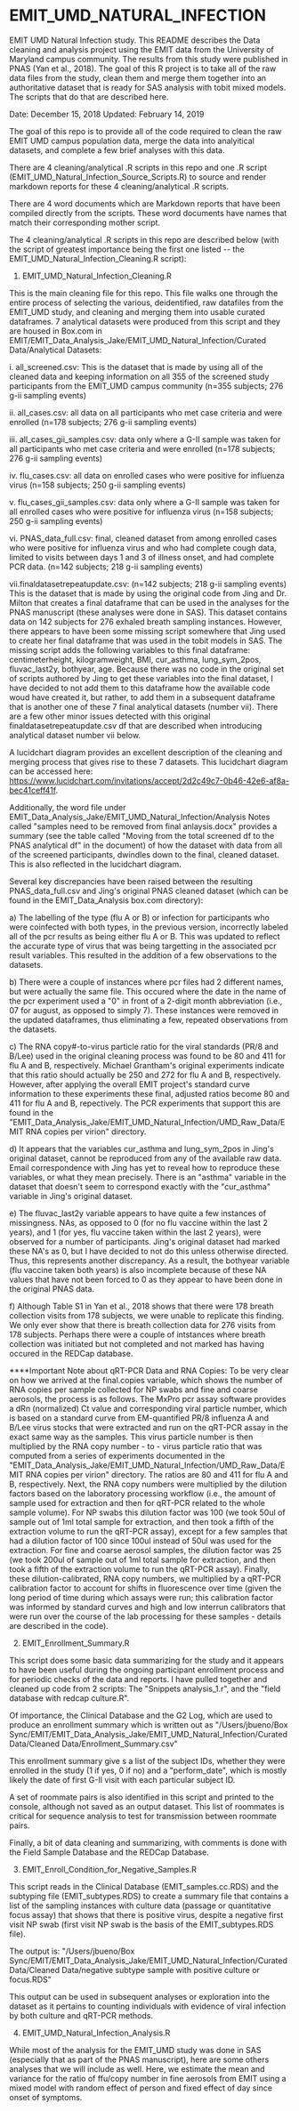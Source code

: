 # EMIT_UMD_NATURAL_INFECTION

EMIT UMD Natural Infection study. This README describes the Data cleaning and analysis project using the EMIT data from the University of Maryland campus community. The results from this study were published in PNAS (Yan et al., 2018). The goal of this R project is to take all of the raw data files from the study, clean them and merge them together into an authoritative dataset that is ready for SAS analysis with tobit mixed models. The scripts that do that are described here.

Date: December 15, 2018
Updated: February 14, 2019

The goal of this repo is to provide all of the code required to clean the raw EMIT UMD campus population data, merge the data into analyitical datasets, and complete a few brief analyses with this data. 

There are 4 cleaning/analytical .R scripts in this repo and one .R script (EMIT_UMD_Natural_Infection_Source_Scripts.R) to source and render markdown reports for these 4 cleaning/analytical .R scripts. 

There are 4 word documents which are Markdown reports that have been compiled directly from the scripts. These word documents have names that match their corresponding mother script. 

The 4 cleaning/analytical .R scripts in this repo are described below (with the script of greatest importance being the first one listed -- the EMIT_UMD_Natural_Infection_Cleaning.R script):


1) EMIT_UMD_Natural_Infection_Cleaning.R 

This is the main cleaning file for this repo. This file walks one through the entire process of selecting the various, deidentified, raw datafiles from the EMIT_UMD study, and cleaning and merging them into usable curated dataframes. 7 analytical datasets were produced from this script and they are housed in Box.com in EMIT/EMIT_Data_Analysis_Jake/EMIT_UMD_Natural_Infection/Curated Data/Analytical Datasets:

i. all_screened.csv: This is the dataset that is made by using all of the cleaned data and keeping information on all 355 of the screened study participants from the EMIT_UMD campus community (n=355 subjects; 276 g-ii sampling events)

ii. all_cases.csv: all data on all participants who met case criteria and were enrolled (n=178 subjects; 276 g-ii sampling events)

iii. all_cases_gii_samples.csv: data only where a G-II sample was taken for all participants who met case criteria and were enrolled (n=178 subjects; 276 g-ii sampling events)

iv. flu_cases.csv: all data on enrolled cases who were positive for influenza virus (n=158 subjects; 250 g-ii sampling events)

v. flu_cases_gii_samples.csv: data only where a G-II sample was taken for all enrolled cases who were positive for influenza virus (n=158 subjects; 250 g-ii sampling events)

vi. PNAS_data_full.csv: final, cleaned dataset from among enrolled cases who were positive for influenza virus and who had complete cough data, limited to visits between days 1 and 3 of illness onset, and had complete PCR data. (n=142 subjects; 218 g-ii sampling events)

vii.finaldatasetrepeatupdate.csv: (n=142 subjects; 218 g-ii sampling events) This is the dataset that is made by using the original code from Jing and Dr. Milton that creates a final dataframe that can be used in the analyses for the PNAS manuscript (these analyses were done in SAS). This dataset contains data on 142 subjects for 276 exhaled breath sampling instances. However, there appears to have been some missing script somewhere that Jing used to create her final dataframe that was used in the tobit models in SAS. The missing script adds the following variables to this final dataframe: centimeterheight, kilogramweight, BMI, cur_asthma, lung_sym_2pos, fluvac_last2y, bothyear, age. Because there was no code in the original set of scripts authored by Jing to get these variables into the final dataset, I have decided to not add them to this dataframe how the available code woud have created it, but rather, to add them in a subsequent dataframe that is another one of these 7 final analytical datasets (number vii). There are a few other minor issues detected with this original finaldatasetrepeatupdate.csv df that are described when introducing analytical dataset number vii below. 

A lucidchart diagram provides an excellent description of the cleaning and merging process that gives rise to these 7 datasets. This lucidchart diagram can be accessed here: https://www.lucidchart.com/invitations/accept/2d2c49c7-0b46-42e6-af8a-bec41ceff41f. 

Additionally, the word file under EMIT_Data_Analysis_Jake/EMIT_UMD_Natural_Infection/Analysis Notes called "samples need to be removed from final anlaysis.docx" provides a summary (see the table called "Moving from the total screened df to the PNAS analytical df" in the document) of how the dataset with data from all of the screened participants, dwindles down to the final, cleaned dataset. This is also reflected in the lucidchart diagram. 

Several key discrepancies have been raised between the resulting PNAS_data_full.csv and Jing's original PNAS cleaned dataset (which can be found in the EMIT_Data_Analysis box.com directory):

a) The labelling of the type (flu A or B) or infection for participants who were coinfected with both types, in the previous version, incorrectly labeled all of the pcr results as being either flu A or B. This was updated to reflect the accurate type of virus that was being targetting in the associated pcr result variables. This resulted in the addition of a few observations to the datasets. 

b) There were a couple of instances where pcr files had 2 different names, but were actually the same file. This occured where the date in the name of the pcr experiment used a "0" in front of a 2-digit month abbreviation (i.e., 07 for august, as opposed to simply 7). These instances were removed in the updated dataframes, thus eliminating a few, repeated observations from the datasets. 

c) The RNA copy#-to-virus particle ratio for the viral standards (PR/8 and B/Lee) used in the original cleaning process was found to be 80 and 411 for flu A and B, respectively. Michael Grantham's original experiments indicate that this ratio should actually be 250 and 272 for flu A and B, respectively. However, after applying the overall EMIT project's standard curve information to these experiments these final, adjusted ratios become 80 and 411 for flu A and B, repectively. The PCR experiments that support this are found in the "EMIT_Data_Analysis_Jake/EMIT_UMD_Natural_Infection/UMD_Raw_Data/EMIT RNA copies per virion" directory.

d) It appears that the variables cur_asthma and lung_sym_2pos in Jing's original dataset, cannot be reproduced from any of the available raw data. Email correspondence with Jing has yet to reveal how to reproduce these variables, or what they mean precisely. There is an "asthma" variable in the dataset that doesn't seem to correspond exactly with the "cur_asthma" variable in Jing's original dataset. 

e) The fluvac_last2y variable appears to have quite a few instances of missingness. NAs, as opposed to 0 (for no flu vaccine within the last 2 years), and 1 (for yes, flu vaccine taken within the last 2 years), were observed for a number of participants. Jing's original dataset had marked these NA's as 0, but I have decided to not do this unless otherwise directed. Thus, this represents another discrepancy. As a result, the bothyear variable (flu vaccine taken both years) is also incomplete because of these NA values that have not been forced to 0 as they appear to have been done in the original PNAS data.

f) Although Table S1 in Yan et al., 2018 shows that there were 178 breath collection visits from 178 subjects, we were unable to replicate this finding. We only ever show that there is breath collection data for 276 visits from 178 subjects. Perhaps there were a couple of intstances where breath collection was initiated but not completed and not marked has having occured in the REDCap database. 

****Important Note about qRT-PCR Data and RNA Copies: To be very clear on how we arrived at the final.copies variable, which shows the number of RNA copies per sample collected for NP swabs and fine and coarse aerosols, the process is as follows. The MxPro pcr assay software provides a dRn (normalized) Ct value and corresponding viral particle number, which is based on a standard curve from EM-quantified PR/8 influenza A and B/Lee virus stocks that were extracted and run on the qRT-PCR assay in the exact same way as the samples. This virus particle number is then multiplied by the RNA copy number - to - virus particle ratio that was computed from a series of experiments documented in the "EMIT_Data_Analysis_Jake/EMIT_UMD_Natural_Infection/UMD_Raw_Data/EMIT RNA copies per virion" directory. The ratios are 80 and 411 for flu A and B, respectively. Next, the RNA copy numbers were multiplied by the dilution factors based on the laboratory processing workflow (i.e., the amount of sample used for extraction and then for qRT-PCR related to the whole sample volume). For NP swabs this dilution factor was 100 (we took 50ul of sample out of 1ml total sample for extraction, and then took a fifth of the extraction volume to run the qRT-PCR assay), except for a few samples that had a dilution factor of 100 since 100ul instead of 50ul was used for the extraction. For fine and coarse aerosol samples, the dilution factor was 25 (we took 200ul of sample out of 1ml total sample for extraction, and then took a fifth of the extraction volume to run the qRT-PCR assay). Finally, these dilution-calibrated, RNA copy numbers, we multiplied by a qRT-PCR calibration factor to account for shifts in fluorescence over time (given the long period of time during which assays were run; this calibration factor was informed by standard curves and high and low interrun calibrators that were run over the course of the lab processing for these samples - details are described in the code).


2) EMIT_Enrollment_Summary.R

This script does some basic data summarizing for the study and it appears to have been useful during the ongoing participant enrollment process and for periodic checks of the data and reports. I have pulled together and cleaned up code from 2 scripts: The "Snippets analysis_1.r", and the "field database with redcap culture.R".

Of importance, the Clinical Database and the G2 Log, which are used to produce an enrollment summary which is written out as "/Users/jbueno/Box Sync/EMIT/EMIT_Data_Analysis_Jake/EMIT_UMD_Natural_Infection/Curated Data/Cleaned Data/Enrollment_Summary.csv"

This enrollment summary give s a list of the subject IDs, whether they were enrolled in the study (1 if yes, 0 if no) and a "perform_date", which is mostly likely the date of first G-II visit with each particular subject ID. 

A set of roommate pairs is also identified in this script and printed to the console, although not saved as an output dataset. This list of roommates is critical for sequence analysis to test for transmission between roommate pairs. 

Finally, a bit of data cleaning and summarizing, with comments is done with the Field Sample Database and the REDCap Database. 


3) EMIT_Enroll_Condition_for_Negative_Samples.R

This script reads in the Clinical Database (EMIT_samples.cc.RDS) and the subtyping file (EMIT_subtypes.RDS) to create a summary file that contains a list of the sampling instances with culture data (passage or quantitative focus assay) that shows that there is positive virus, despite a negative first visit NP swab (first visit NP swab is the basis of the EMIT_subtypes.RDS file). 

The output is: "/Users/jbueno/Box Sync/EMIT/EMIT_Data_Analysis_Jake/EMIT_UMD_Natural_Infection/Curated Data/Cleaned Data/negative subtype sample with positive culture or focus.RDS"

This output can be used in subsequent analyses or exploration into the dataset as it pertains to counting individuals with evidence of viral infection by both culture and qRT-PCR methods. 


4) EMIT_UMD_Natural_Infection_Analysis.R

While most of the analysis for the EMIT_UMD study was done in SAS (especially that as part of the PNAS manuscript), here are some others analyses that we will include as well. Here, we estimate the mean and variance for the ratio of ffu/copy number in fine aerosols from EMIT using a mixed model with random effect of person and fixed effect of day since onset of symptoms. 

